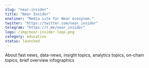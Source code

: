 ```yaml
---
slug: "near-insider"
title: "Near Insider"
oneliner: "Media site for Near ecosytem."
twitter: "https://twitter.com/near_insider"
telegram: "https://t.me/near_insider"
logo: /img/near-insider-logo.png
category: education
status: launched
---
```


About fast news, data-news, insight topics, analytics topics, on-chain topics, brief overview infographics
